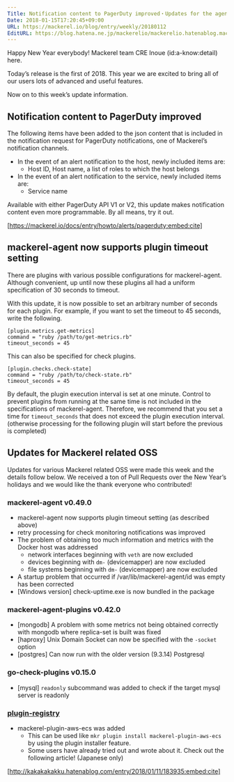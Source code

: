 ```yaml
---
Title: Notification content to PagerDuty improved・Updates for the agent and more
Date: 2018-01-15T17:20:45+09:00
URL: https://mackerel.io/blog/entry/weekly/20180112
EditURL: https://blog.hatena.ne.jp/mackerelio/mackerelio.hatenablog.mackerel.io/atom/entry/8599973812337768731
---
```


Happy New Year everybody! Mackerel team CRE Inoue (id:a-know:detail) here.  

Today’s release is the first of 2018. This year we are excited to bring all of our users lots of advanced and useful features.

Now on to this week’s update information.

## Notification content to PagerDuty improved
The following items have been added to the json content that is included in the notification request for PagerDuty notifications, one of Mackerel’s notification channels.

- In the event of an alert notification to the host, newly included items are: 
    - Host ID, Host name, a list of roles to which the host belongs 
- In the event of an alert notification to the service, newly included items are: 
    - Service name

Available with either PagerDuty API V1 or V2, this update makes notification content even more programmable. By all means, try it out. 


[https://mackerel.io/docs/entry/howto/alerts/pagerduty:embed:cite]


## mackerel-agent now supports plugin timeout setting
There are plugins with various possible configurations for mackerel-agent. Although convenient, up until now these plugins all had a uniform specification of 30 seconds to timeout.

With this update, it is now possible to set an arbitrary number of seconds for each plugin. For example, if you want to set the timeout to 45 seconds, write the following.


```
[plugin.metrics.get-metrics]
command = "ruby /path/to/get-metrics.rb"
timeout_seconds = 45
```

This can also be specified for check plugins.

```
[plugin.checks.check-state]
command = "ruby /path/to/check-state.rb"
timeout_seconds = 45
```


By default, the plugin execution interval is set at one minute. 
Control to prevent plugins from running at the same time is not included in the specifications of mackerel-agent. Therefore, we recommend that you set a time for `timeout_seconds` that does not exceed the plugin execution interval. (otherwise processing for the following plugin will start before the previous is completed)


## Updates for Mackerel related OSS

Updates for various Mackerel related OSS were made this week and the details follow below. We received a ton of Pull Requests over the New Year’s holidays and we would like the thank everyone who contributed!

### mackerel-agent v0.49.0
- mackerel-agent now supports plugin timeout setting (as described above)
- retry processing for check monitoring notifications was improved
- The problem of obtaining too much information and metrics with the Docker host was addressed 
    - network interfaces beginning with `veth` are now excluded
    - devices beginning with `dm-` (devicemapper) are now excluded
    - file systems beginning with `dm-` (devicemapper) are now excluded
- A startup problem that occurred if /var/lib/mackerel-agent/id was empty has been corrected
- [Windows version] check-uptime.exe is now bundled in the package


### mackerel-agent-plugins v0.42.0
- [mongodb] A problem with some metrics not being obtained correctly with mongodb where replica-set is built was fixed
- [haproxy] Unix Domain Socket can now be specified with the `-socket` option
- [postgres] Can now run with the older version (9.3.14) Postgresql


### go-check-plugins v0.15.0
- [mysql] `readonly` subcommand was added to check if the target mysql server is readonly


### [plugin-registry](https://github.com/mackerelio/plugin-registry)
- mackerel-plugin-aws-ecs was added
    - This can be used like `mkr plugin install mackerel-plugin-aws-ecs` by using the plugin installer feature.
    - Some users have already tried out and wrote about it. Check out the following article! (Japanese only)

[http://kakakakakku.hatenablog.com/entry/2018/01/11/183935:embed:cite]
